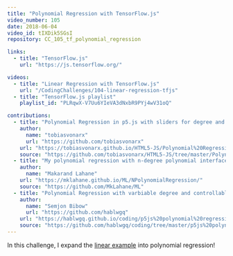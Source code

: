 ```yaml
---
title: "Polynomial Regression with TensorFlow.js"
video_number: 105
date: 2018-06-04
video_id: tIXDik5SGsI
repository: CC_105_tf_polynomial_regression

links:
  - title: "TensorFlow.js"
    url: "https://js.tensorflow.org/"

videos:
  - title: "Linear Regression with TensorFlow.js"
    url: "/CodingChallenges/104-linear-regression-tfjs"
  - title: "TensorFlow.js playlist"
    playlist_id: "PLRqwX-V7Uu6YIeVA3dNxbR9PYj4wV31oQ"

contributions:
  - title: "Polynomial Regression in p5.js with sliders for degree and learning rate"
    author:
      name: "tobiasvonarx"
      url: "https://github.com/tobiasvonarx"
    url: "https://tobiasvonarx.github.io/HTML5-JS/Polynomial%20Regression"
    source: "https://github.com/tobiasvonarx/HTML5-JS/tree/master/Polynomial%20Regression"
  - title: "My polynomial regression with n-degree polynomial interface."
    author:
      name: "Makarand Lahane"
    url: "https://mklahane.github.io/ML/NPolynomialRegression/"
    source: "https://github.com/MkLahane/ML"
  - title: "Polynomial Regression with varbiable degree and controllable learning rate"
    author:
      name: "Semjon Bibow"
      url: "https://github.com/hablwgq"
    url: "https://hablwgq.github.io/coding/p5js%20polynomial%20regression/"
    source: "https://github.com/hablwgq/coding/tree/master/p5js%20polynomial%20regression"
---
```


In this challenge, I expand the [linear example](https://youtu.be/dLp10CFIvxI) into polynomial regression!

